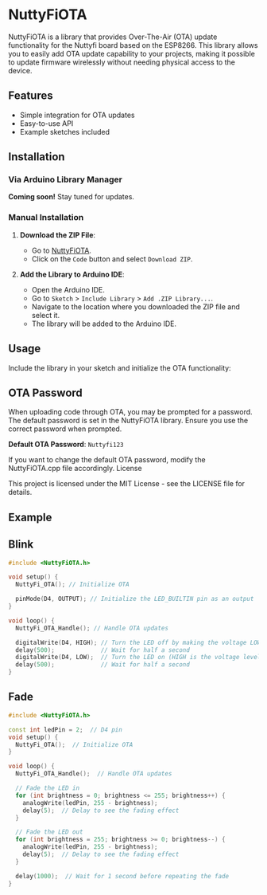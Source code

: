 # NuttyFiOTA

NuttyFiOTA is a library that provides Over-The-Air (OTA) update functionality for the Nuttyfi board based on the ESP8266. This library allows you to easily add OTA update capability to your projects, making it possible to update firmware wirelessly without needing physical access to the device.

## Features

- Simple integration for OTA updates
- Easy-to-use API
- Example sketches included

## Installation

### Via Arduino Library Manager

**Coming soon!** Stay tuned for updates.

### Manual Installation

1. **Download the ZIP File**:
   - Go to [NuttyFiOTA](https://github.com/itsbhupendrasingh/NuttyFiOTA).
   - Click on the `Code` button and select `Download ZIP`.

2. **Add the Library to Arduino IDE**:
   - Open the Arduino IDE.
   - Go to `Sketch` > `Include Library` > `Add .ZIP Library...`.
   - Navigate to the location where you downloaded the ZIP file and select it.
   - The library will be added to the Arduino IDE.

## Usage

Include the library in your sketch and initialize the OTA functionality:

## OTA Password

When uploading code through OTA, you may be prompted for a password. The default password is set in the NuttyFiOTA library. Ensure you use the correct password when prompted.

**Default OTA Password**: `Nuttyfi123`

If you want to change the default OTA password, modify the NuttyFiOTA.cpp file accordingly.
License

This project is licensed under the MIT License - see the LICENSE file for details.

## Example 

## Blink

```cpp
#include <NuttyFiOTA.h>

void setup() {
  NuttyFi_OTA(); // Initialize OTA

  pinMode(D4, OUTPUT); // Initialize the LED_BUILTIN pin as an output
}

void loop() {
  NuttyFi_OTA_Handle(); // Handle OTA updates

  digitalWrite(D4, HIGH); // Turn the LED off by making the voltage LOW 
  delay(500);             // Wait for half a second
  digitalWrite(D4, LOW);  // Turn the LED on (HIGH is the voltage level)
  delay(500);             // Wait for half a second
}

```

## Fade

```cpp
#include <NuttyFiOTA.h>

const int ledPin = 2;  // D4 pin
void setup() {
  NuttyFi_OTA();  // Initialize OTA
}

void loop() {
  NuttyFi_OTA_Handle();  // Handle OTA updates

  // Fade the LED in
  for (int brightness = 0; brightness <= 255; brightness++) {
    analogWrite(ledPin, 255 - brightness);
    delay(5);  // Delay to see the fading effect
  }

  // Fade the LED out
  for (int brightness = 255; brightness >= 0; brightness--) {
    analogWrite(ledPin, 255 - brightness);
    delay(5);  // Delay to see the fading effect
  }

  delay(1000);  // Wait for 1 second before repeating the fade
}

```
